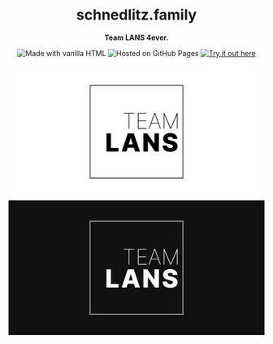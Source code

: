 <div align="center">

# schnedlitz.family

**Team LANS 4ever.**

![Made with vanilla HTML](https://shields.io/badge/Made_with-vanilla_HTML-1433e1?style=for-the-badge)
![Hosted on GitHub Pages](https://shields.io/badge/Hosted_on-GitHub_Pages-e437b8?style=for-the-badge)
[![Try it out here](https://shields.io/badge/Try_it_out-»_here_«-e52a18?style=for-the-badge)](https://schnedlitz.family)

![Screenshot](social.png#gh-light-mode-only)
![Screenshot](social-dark.png#gh-dark-mode-only)

</div>
